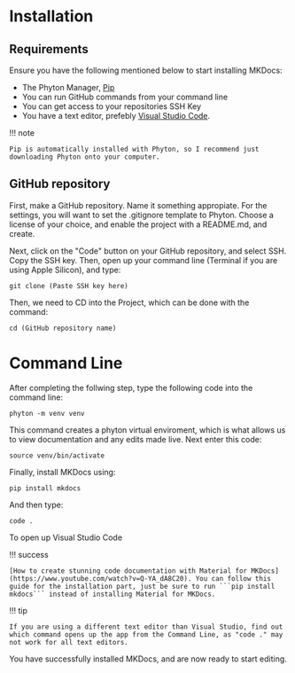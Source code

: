 # Installation

## Requirements

Ensure you have the following mentioned below to start installing MKDocs:

- The Phyton Manager, [Pip](https://www.python.org/downloads/)
- You can run GitHub commands from your command line
- You can get access to your repositories SSH Key
- You have a text editor, prefebly [Visual Studio Code](https://code.visualstudio.com).

!!! note

    Pip is automatically installed with Phyton, so I recommend just downloading Phyton onto your computer.

## GitHub repository

First, make a GitHub repository. Name it something appropiate. For the settings, you will want to set the .gitignore template to Phyton. Choose a license of your choice, and enable the project with a README.md, and create.

Next, click on the "Code" button on your GitHub repository, and select SSH. Copy the SSH key. Then, open up your command line (Terminal if you are using Apple Silicon), and type:

    git clone (Paste SSH key here)

Then, we need to CD into the Project, which can be done with the command:

    cd (GitHub repository name)


# Command Line

After completing the follwing step, type the following code into the command line:

    phyton -m venv venv

This command creates a phyton virtual enviroment, which is what allows us to view documentation and any edits made live. Next enter this code:

    source venv/bin/activate

Finally, install MKDocs using:

    pip install mkdocs

And then type: 

    code .

To open up Visual Studio Code

!!! success

    [How to create stunning code documentation with Material for MKDocs](https://www.youtube.com/watch?v=Q-YA_dA8C20). You can follow this guide for the installation part, just be sure to run ```pip install mkdocs``` instead of installing Material for MKDocs.

!!! tip

    If you are using a different text editor than Visual Studio, find out which command opens up the app from the Command Line, as "code ." may not work for all text editors.

You have successfully installed MKDocs, and are now ready to start editing.